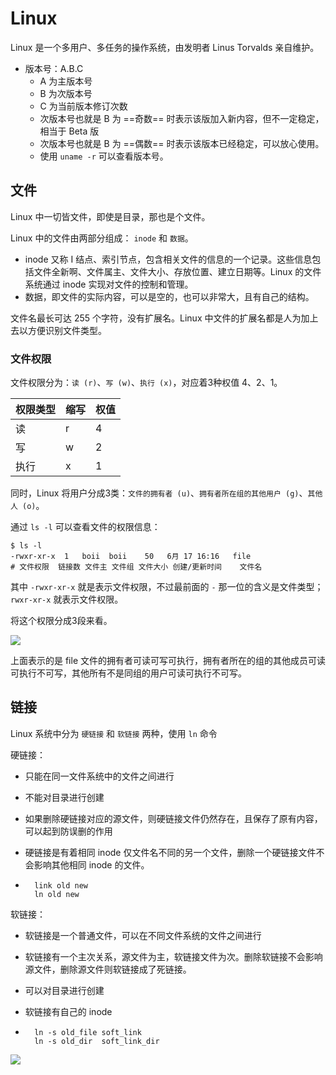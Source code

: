 # Linux

Linux 是一个多用户、多任务的操作系统，由发明者 Linus Torvalds 亲自维护。

- 版本号：A.B.C
    - A 为主版本号
    - B 为次版本号
    - C 为当前版本修订次数
    - 次版本号也就是 B 为 ==奇数== 时表示该版加入新内容，但不一定稳定，相当于 Beta 版
    - 次版本号也就是 B 为 ==偶数== 时表示该版本已经稳定，可以放心使用。
    - 使用 `uname -r` 可以查看版本号。

## 文件

Linux 中一切皆文件，即使是目录，那也是个文件。

Linux 中的文件由两部分组成： `inode` 和 `数据`。

- inode 又称 I 结点、索引节点，包含相关文件的信息的一个记录。这些信息包括文件全新啊、文件属主、文件大小、存放位置、建立日期等。Linux 的文件系统通过 inode 实现对文件的控制和管理。
- 数据，即文件的实际内容，可以是空的，也可以非常大，且有自己的结构。

文件名最长可达 255 个字符，没有扩展名。Linux 中文件的扩展名都是人为加上去以方便识别文件类型。

### 文件权限

文件权限分为：`读 (r)`、`写 (w)`、`执行 (x)`，对应着3种权值 4、2、1。

| 权限类型 | 缩写 | 权值 |
|---------|------|------|
| 读       | r    | 4    |
| 写       | w    | 2    |
| 执行     | x    | 1    |

同时，Linux 将用户分成3类：`文件的拥有者 (u)`、`拥有者所在组的其他用户 (g)`、`其他人 (o)`。

通过 `ls -l` 可以查看文件的权限信息：

```shell
$ ls -l
-rwxr-xr-x  1   boii  boii    50   6月 17 16:16   file
# 文件权限	链接数 文件主 文件组 文件大小 创建/更新时间	文件名
```

其中 `-rwxr-xr-x` 就是表示文件权限，不过最前面的 `-` 那一位的含义是文件类型；`rwxr-xr-x` 就表示文件权限。

将这个权限分成3段来看。

![](https://xcdn.loli.top/gh/TCP404/Picgo/blog/illustration-pic/Linux/%E6%96%87%E4%BB%B6%E6%9D%83%E9%99%90-20210618213522.png)



上面表示的是 file 文件的拥有者可读可写可执行，拥有者所在的组的其他成员可读可执行不可写，其他所有不是同组的用户可读可执行不可写。



## 链接

Linux 系统中分为 `硬链接` 和 `软链接` 两种，使用 `ln` 命令

硬链接：

- 只能在同一文件系统中的文件之间进行

- 不能对目录进行创建

- 如果删除硬链接对应的源文件，则硬链接文件仍然存在，且保存了原有内容，可以起到防误删的作用

- 硬链接是有着相同 inode 仅文件名不同的另一个文件，删除一个硬链接文件不会影响其他相同 inode 的文件。

- ```shell
    link old new
    ln old new
    ```

    

软链接：

- 软链接是一个普通文件，可以在不同文件系统的文件之间进行

- 软链接有一个主次关系，源文件为主，软链接文件为次。删除软链接不会影响源文件，删除源文件则软链接成了死链接。

- 可以对目录进行创建

- 软链接有自己的 inode

- ```shell
    ln -s old_file soft_link
    ln -s old_dir  soft_link_dir
    ```




![](https://xcdn.loli.top/gh/TCP404/Picgo/blog/illustration-pic/Linux/20210621234547.png)
